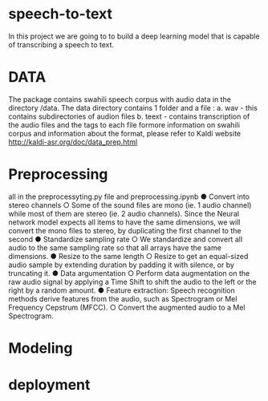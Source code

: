 # speech-to-text

In this project we are going to to build a deep learning model that is capable of transcribing a speech to text. 

# DATA 
 The package contains swahili speech corpus with audio data in the directory /data. The data directory contains 1 folder and a file :
a. wav - this contains subdirectories of audion files 
b. teext - contains transcription of the audio files and the tags to each file
formore information on swahili corpus and  information about the format, please refer to Kaldi website http://kaldi-asr.org/doc/data_prep.html

# Preprocessing 
all in the preprocessyting.py file and preprocessing.ipynb
●	Convert into stereo channels 
    ○	Some of the sound files are mono (ie. 1 audio channel) while most of them are stereo (ie. 2 audio channels). Since the Neural network model expects all items to have the same dimensions, we will convert the mono files to stereo, by duplicating the first channel to the second
●	Standardize sampling rate
      ○	We  standardize and convert all audio to the same sampling rate so that all arrays have the same dimensions.
●	Resize to the same length
      ○	Resize to get an equal-sized audio sample by extending duration by padding it with silence, or by truncating it.
●	Data argumentation 
      ○	Perform data augmentation on the raw audio signal by applying a Time Shift to shift the audio to the left or the right by a random amount. 
●	Feature extraction: Speech recognition methods derive features from the audio, such as Spectrogram or Mel Frequency Cepstrum (MFCC).
      ○	Convert the augmented audio to a Mel Spectrogram.

# Modeling 


# deployment 
